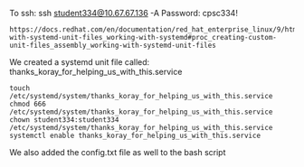To ssh:
ssh student334@10.67.67.136 -A
Password: cpsc334!

    https://docs.redhat.com/en/documentation/red_hat_enterprise_linux/9/html/using_systemd_unit_files_to_customize_and_optimize_your_system/assembly_working-with-systemd-unit-files_working-with-systemd#proc_creating-custom-unit-files_assembly_working-with-systemd-unit-files
    
We created a systemd unit file called:
    thanks_koray_for_helping_us_with_this.service

    touch /etc/systemd/system/thanks_koray_for_helping_us_with_this.service
    chmod 666 /etc/systemd/system/thanks_koray_for_helping_us_with_this.service
    chown student334:student334 /etc/systemd/system/thanks_koray_for_helping_us_with_this.service
    systemctl enable thanks_koray_for_helping_us_with_this.service

We also added the config.txt file as well to the bash script